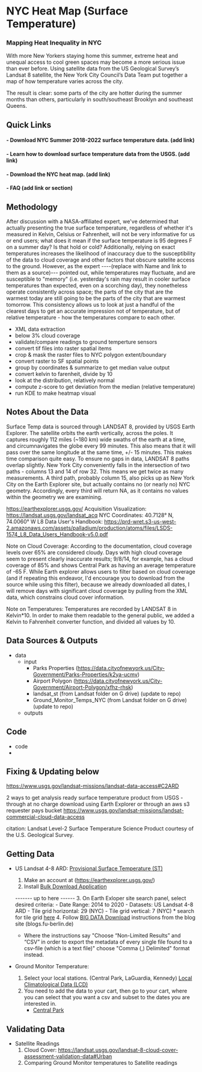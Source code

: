# NYC Heat Map (Surface Temperature)

### Mapping Heat Inequality in NYC

With more New Yorkers staying home this summer, extreme heat and unequal access to cool green spaces may become a more serious issue than ever before.
Using satellite data from the US Geological Survey’s Landsat 8 satellite, the New York City Council’s Data Team put together a map of how temperature varies across the city.

The result is clear: some parts of the city are hotter during the summer months than others, particularly in south/southeast Brooklyn and southeast Queens.

## Quick Links 

#### - Download NYC Summer 2018-2022 surface temperature data. (add link)

#### - Learn how to download surface temperature data from the USGS. (add link)

#### - Download the NYC heat map. (add link)

#### - FAQ (add link or section)


## Methodology

After discussion with a NASA-affiliated expert, we've determined that actually presenting the true surface temperature, regardless of whether it's measured in Kelvin, Celsius or Fahrenheit, will not be very informative for us or end users; what does it mean if the surface temperature is 95 degrees F on a summer day? Is that hold or cold? Additionally, relying on exact temperatures increases the likelihood of inaccuracy due to the susceptibility of the data to cloud coverage and other factors that obscure satelite access to the ground. However, as the expert ----(replace with Name and link to them as a source)--- pointed out, while temperatures may fluctuate, and are susceptible to "memory" (i.e. yesterday's rain may result in cooler surface temperatures than expected, even on a scorching day), they nonetheless operate consistently across space; the parts of the city that are the warmest today are still going to be the parts of the city that are warmest tomorrow. This consistency allows us to look at just a handful of the clearest days to get an accurate impression not of temperature, but of relative temperature - how the temperatures compare to each other.

- XML data extraction
- below 3% cloud coverage
- validate/compare readings to ground temperture sensors
- convert tif files into raster spatial items
- crop & mask the raster files to NYC polygon extent/boundary
- convert raster to SF spatial points
- group by coordinates & summarize to get median value output
- convert kelvin to farenheit, divide by 10
- look at the distribution, relatively normal
- compute z-score to get deviation from the median (relative temperature)
- run KDE to make heatmap visual


## Notes About the Data

Surface Temp data is sourced through LANDSAT 8, provided by USGS Earth Explorer. The satellite orbits the earth vertically, across the poles. It captures roughly  112 miles (~180 km) wide swaths of the earth at a time, and circumnavigates the globe every 99 minutes. This also means that it will pass over the same longitude at the same time, +/- 15 minutes. This makes time comparison quite easy. To ensure no gaps in data, LANDSAT 8 paths overlap slightly. New York City conveniently falls in the intersection of two paths - columns 13 and 14 of row 32. This means we get twice as many measurements. A third path, probably column 15, also picks up as New York City on the Earth Explorer site, but actually contains no (or nearly no) NYC geometry. Accordingly, every third will return NA, as it contains no values within the geometry we are examining.

https://earthexplorer.usgs.gov/
Acquisition Visualization: https://landsat.usgs.gov/landsat_acq
NYC Coordinates: 40.7128° N, 74.0060° W
L8 Data User's Handbook: https://prd-wret.s3-us-west-2.amazonaws.com/assets/palladium/production/atoms/files/LSDS-1574_L8_Data_Users_Handbook-v5.0.pdf

Note on Cloud Coverage:
According to the documentation, cloud coverage levels over 65% are considered cloudy. Days with high cloud coverage seem to present clearly inaccurate results; 9/8/14, for example, has a cloud coverage of 85% and shows Central Park as having an average temperature of -65 F. While Earth explorer allows users to filter based on cloud coverage (and if repeating this endeavor, I'd encourage you to download from the source while using this filter), because we already downloaded all dates, I will remove days with significant cloud coverage by pulling from the XML data, which constrains cloud cover information.

Note on Temperatures:
Temperatures are recorded by LANDSAT 8 in Kelvin*10. In order to make them readable to the general public, we added a Kelvin to Fahrenheit converter function, and divided all values by 10.


## Data Sources & Outputs

- data
  - input
    - Parks Properties (https://data.cityofnewyork.us/City-Government/Parks-Properties/k2ya-ucmv)
    - Airport Polygon (https://data.cityofnewyork.us/City-Government/Airport-Polygon/xfhz-rhsk)
    - landsat_st (from Landsat folder on G drive) (update to repo)
    - Ground_Monitor_Temps_NYC (from Landsat folder on G drive) (update to repo)
  - outputs

## Code

- code
 - 
## Fixing & Updating below

https://www.usgs.gov/landsat-missions/landsat-data-access#C2ARD

2 ways to get analysis ready surface temperature product from USGS - through at no charge download using Earth Explorer or through an aws s3 requester pays bucket
https://www.usgs.gov/landsat-missions/landsat-commercial-cloud-data-access

citation: Landsat Level-2 Surface Temperature Science Product courtesy of the U.S. Geological Survey.

## Getting Data

- US Landsat 4-8 ARD: [Provisional Surface Temperature (ST)](https://www.usgs.gov/landsat-missions/landsat-collection-2-surface-temperature)
  1. Make an account at (https://earthexplorer.usgs.gov/)
  2. Install [Bulk Download Application](https://earthexplorer.usgs.gov/bulk)
  
  ------- up to here ------
  3. On Earth Exloper site search panel, select desired criteria:
      - Date Range: 2014 to 2020
      - Datasets: US Landsat 4-8 ARD
      - Tile grid horizontal: 29 (NYC)
      - Tile grid vertical: 7 (NYC)
        * search for tile grid [here](https://www.usgs.gov/media/images/conterminous-us-landsat-analysis-ready-data-ard-tiles)
  4. Follow [BIG DATA Download](https://blogs.fu-berlin.de/reseda/landsat-big-data-download/#3) instructions from the blog site (blogs.fu-berlin.de) 
     - Where the instructions say "Choose “Non-Limited Results” and “CSV” in order to export the metadata of every single file found to a csv-file (which is a text file)" choose "Comma (,) Delimited" format instead.
     
- Ground Monitor Temperature:
  1. Select your local stations. (Central Park, LaGuardia, Kennedy)
  [Local Climatological Data (LCD)](https://www.ncdc.noaa.gov/cdo-web/datatools/lcd)
  2. You need to add the data to your cart, then go to your cart, where you can select that you want a csv and subset to the dates you are interested in.
     - [Central Park](https://www.ncdc.noaa.gov/cdo-web/datasets/LCD/stations/WBAN:94728/detail)

## Validating Data
- Satellite Readings
  1. Cloud Cover: https://landsat.usgs.gov/landsat-8-cloud-cover-assessment-validation-data#Urban
  2. Comparing Ground Monitor temperatures to Satellite readings
